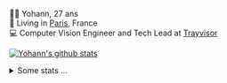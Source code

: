 <p>
  👨🏻 <bold>Yohann</bold>, 27 ans<br/>
  💼 Living in <a href="https://www.google.com/maps?q=paris">Paris</a>, France<br/>
  💻 Computer Vision Engineer and Tech Lead at <a href="https://trayvisor.com/">Trayvisor</a><br/>
</p>

<a href="https://github.com/anuraghazra/github-readme-stats"><img align="center" src="https://github-readme-stats-go94hl40s-yohann84l.vercel.app//api?username=yohann84L&show_icons=true&include_all_commits=true" alt="Yohann's github stats" /> </a>


<details>
  <summary>Some stats ...</summary><br/>
  

<!--START_SECTION:waka-->
![Code Time](http://img.shields.io/badge/Code%20Time-807%20hrs%2044%20mins-blue)

![Profile Views](http://img.shields.io/badge/Profile%20Views-0-blue)

**🐱 My GitHub Data** 

> 📦 440.6 kB Used in GitHub's Storage 
 > 
> 🏆 635 Contributions in the Year 2023
 > 
> 🚫 Not Opted to Hire
 > 
> 📜 24 Public Repositories 
 > 
> 🔑 21 Private Repositories 
 > 
**I'm an Early 🐤** 

```text
🌞 Morning                11549 commits       ████████░░░░░░░░░░░░░░░░░   31.15 % 
🌆 Daytime                21101 commits       ██████████████░░░░░░░░░░░   56.91 % 
🌃 Evening                4269 commits        ███░░░░░░░░░░░░░░░░░░░░░░   11.51 % 
🌙 Night                  160 commits         ░░░░░░░░░░░░░░░░░░░░░░░░░   00.43 % 
```
📅 **I'm Most Productive on Wednesday** 

```text
Monday                   6948 commits        █████░░░░░░░░░░░░░░░░░░░░   18.74 % 
Tuesday                  6865 commits        █████░░░░░░░░░░░░░░░░░░░░   18.51 % 
Wednesday                8332 commits        ██████░░░░░░░░░░░░░░░░░░░   22.47 % 
Thursday                 7946 commits        █████░░░░░░░░░░░░░░░░░░░░   21.43 % 
Friday                   6534 commits        ████░░░░░░░░░░░░░░░░░░░░░   17.62 % 
Saturday                 146 commits         ░░░░░░░░░░░░░░░░░░░░░░░░░   00.39 % 
Sunday                   308 commits         ░░░░░░░░░░░░░░░░░░░░░░░░░   00.83 % 
```


📊 **This Week I Spent My Time On** 

```text
🕑︎ Time Zone: Europe/Paris

💬 Programming Languages: 
Python                   6 hrs 25 mins       ███████████████░░░░░░░░░░   60.16 % 
JavaScript               51 mins             ██░░░░░░░░░░░░░░░░░░░░░░░   08.05 % 
Text                     39 mins             ██░░░░░░░░░░░░░░░░░░░░░░░   06.13 % 
SQL                      23 mins             █░░░░░░░░░░░░░░░░░░░░░░░░   03.72 % 
Docker                   22 mins             █░░░░░░░░░░░░░░░░░░░░░░░░   03.54 % 

🔥 Editors: 
PyCharm                  8 hrs 39 mins       ████████████████████░░░░░   81.20 % 
WebStorm                 1 hr 7 mins         ███░░░░░░░░░░░░░░░░░░░░░░   10.55 % 
VS Code                  52 mins             ██░░░░░░░░░░░░░░░░░░░░░░░   08.25 % 

💻 Operating System: 
Mac                      10 hrs 39 mins      █████████████████████████   100.00 % 
```

**I Mostly Code in Python** 

```text
Python                   19 repos            ████████████░░░░░░░░░░░░░   50.00 % 
Jupyter Notebook         4 repos             ███░░░░░░░░░░░░░░░░░░░░░░   10.53 % 
HTML                     2 repos             █░░░░░░░░░░░░░░░░░░░░░░░░   05.26 % 
JavaScript               2 repos             █░░░░░░░░░░░░░░░░░░░░░░░░   05.26 % 
Shell                    1 repo              █░░░░░░░░░░░░░░░░░░░░░░░░   02.63 % 
```




 Last Updated on 13/10/2023 00:26:48 UTC
<!--END_SECTION:waka-->
